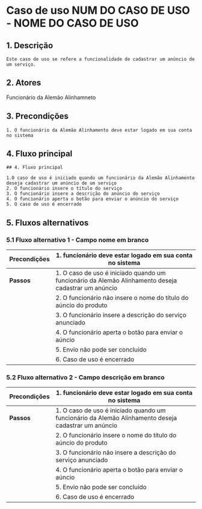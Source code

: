 # Caso de uso NUM DO CASO DE USO - NOME DO CASO DE USO

## 1. Descrição
	Este caso de uso se refere a funcionalidade de cadastrar um anúncio de um serviço.
## 2. Atores
Funcionário da Alemão Alinhamneto
## 3. Precondições


	1. O funcionário da Alemão Alinhamento deve estar logado em sua conta no sistema
 
## 4. Fluxo principal

    ## 4. Fluxo principal

    1.O caso de uso é iniciado quando um funcionário da Alemão Alinhamento deseja cadastrar um anúncio de um serviço
	2. O funcionário insere o título do serviço
	3. O funcionário insere a descrição do anúncio do serviço
	4. O funcionário aperta o botão para enviar o anúncio do serviço
	5. O caso de uso é encerrado 

## 5. Fluxos alternativos

### 5.1 Fluxo alternativo 1 - Campo nome em branco

| **Precondições**  | 1. funcionário deve estar logado em sua conta no sistema  |
| --- | --- |
| **Passos**        |1. O caso de uso é iniciado quando um funcionário da Alemão Alinhamento deseja cadastrar um anúncio   |
|                   | 2.  O funcionário não insere o nome do título do aúncio do produto |
|                   | 3. O funcionário insere a descrição do serviço anunciado |
|                   | 4. O funcionário aperta o botão para enviar o aúncio |
|                   | 5. Envio não pode ser concluído |
|                   | 6. Caso de uso é encerrado |

### 5.2 Fluxo alternativo 2 - Campo descrição em branco

| **Precondições**  | 1. funcionário deve estar logado em sua conta no sistema  |
| --- | --- |
| **Passos**        |1. O caso de uso é iniciado quando um funcionário da Alemão Alinhamento deseja cadastrar um anúncio   |
|                   | 2.  O funcionário insere o nome do título do aúncio do produto |
|                   | 3. O funcionário não insere a descrição do serviço anunciado |
|                   | 4. O funcionário aperta o botão para enviar o aúncio |
|                   | 5. Envio não pode ser concluído |
|                   | 6. Caso de uso é encerrado |




